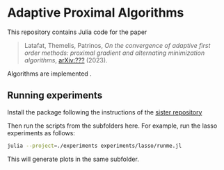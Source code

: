 # Adaptive Proximal Algorithms

This repository contains Julia code for the paper

> Latafat, Themelis, Patrinos, *On the convergence of adaptive first order methods: proximal gradient and alternating minimization algorithms*, [arXiv:???](https://arxiv.org/abs/2301.04431) (2023).

Algorithms are implemented . 

## Running experiments

Install the package following the instructions of the [sister repository](https://github.com/pylat/adaptive-proximal-algorithms)

Then run the scripts from the subfolders here. 
For example, run the lasso experiments as follows:

```sh
julia --project=./experiments experiments/lasso/runme.jl
```

This will generate plots in the same subfolder.
